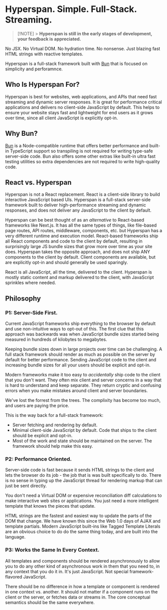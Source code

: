 # Hyperspan. Simple. Full-Stack. Streaming.

> [!NOTE] > **Hyperspan is still in the early stages of development, your feedback is appreciated.**

No JSX. No Virtual DOM. No hydration time. No nonsense. Just blazing fast HTML strings with reactive templates.

Hyperspan is a full-stack framework built with [Bun](https://bun.sh) that is focused on simplicity and perforamnce.

## Who Is Hyperspan For?

Hyperspan is best for websites, web applications, and APIs that need fast streaming and dynamic server responses. It is
great for performance critical applications and delivers no client-side JavaScript by default. This helps to ensure your
website stays fast and lightweight for end users as it grows over time, since all client JavaScript is explicitly
opt-in.

## Why Bun?

[Bun](https://bun.sh) is a Node-compatible runtime that offers better performance and built-in TypeScript support so
transpiling is not required for writing type-safe server-side code. Bun also offers some other extras like built-in
ultra fast testing utilities so extra dependencies are not required to write high-quality code.

## React vs. Hyperspan

Hyperspan is not a React replacement. React is a client-side library to build interactive JavaScript based UIs.
Hyperspan is a full-stack server-side framework built to deliver high-performance streaming and dynamic responses, and
does not deliver any JavaScript to the client by default.

Hyperspan can be best thought of as an _alternative_ to React-based frameworks like Next.js. It has all the same types
of things, like file-based page routes, API routes, middleware, components, etc. but Hyperspan has a very different
runtime and execution model. React-based frameworks ship all React components and code to the client by default,
resulting in surprisingly large JS bundle sizes that grow more over time as your site does. Hyperspan takes the opposite
approach, and does not ship ANY components to the client by default. Client components are available, but are explicitly
opt-in and should generally be used sparingly.

React is all JavaScript, all the time, delivered to the client. Hyperspan is mostly static content and markup delivered
to the client, with JavaScript sprinkles where needed.

## Philosophy

### P1: Server-Side First.

Current JavaScript frameworks ship everything to the browser by default and use non-intuitive ways to opt-out of this.
The first clue that this approach was backwards was when JavaScript bundle sizes started being measured in hundreds of
kilobytes to megabytes.

Keeping bundle sizes down in large projects over time can be challenging. A full stack framework should render as much
as possible on the server by default for better performance. Sending JavaScript code to the client and increasing bundle
sizes for all your users should be explicit and opt-in.

Modern frameworks make it too easy to _accidentally_ ship code to the client that you don't want. They often mix client
and server concerns in a way that is hard to understand and keep separate. They return cryptic and confusing errors when
you make mistakes around client and server boundaries.

We've lost the forrest from the trees. The complixity has become too much, and users are paying the price.

This is the way back for a full-stack framework:

- Server fetching and rendering by default.
- Minimal client-side JavaScript by default. Code that ships to the client should be explicit and opt-in.
- Most of the work and state should be maintained on the server. The framework should help make this easy.

### P2: Performance Oriented.

Server-side code is fast because it sends HTML strings to the client and lets the browser do its job - the job that is
was built specifically to do. There is no sense in typing up the JavaScript thread for rendering markup that can just be
sent directly.

You don't need a Virtual DOM or expensive reconciliation diff calculations to make interactive web sites or
applications. You just need a more intelligent template that knows the pieces that update.

HTML strings are the fastest and easiest way to update the parts of the DOM that change. We have known this since the
Web 1.0 days of AJAX and template partials. Modern JavaScript built-ins like Tagged Template Literals are an obvious
choice to do do the same thing today, and are built into the language.

### P3: Works the Same In Every Context.

All templates and components should be rendered asynchronously to allow you to do any other kind of asynchronous work in
them that you need to, in any context that you do it in. It's just JavaScript. Not special framework-flavored
JavaScript.

There should be no difference in how a template or component is rendered in one context vs. another. It should not
matter if a component runs on the client or the server, or fetches data or streams in. The core conceptual semantics
should be the same everywhere.

